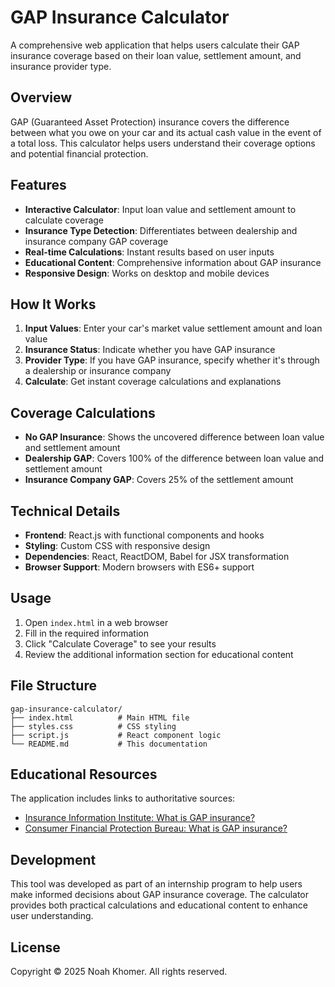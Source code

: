 # GAP Insurance Calculator

A comprehensive web application that helps users calculate their GAP insurance coverage based on their loan value, settlement amount, and insurance provider type.

## Overview

GAP (Guaranteed Asset Protection) insurance covers the difference between what you owe on your car and its actual cash value in the event of a total loss. This calculator helps users understand their coverage options and potential financial protection.

## Features

- **Interactive Calculator**: Input loan value and settlement amount to calculate coverage
- **Insurance Type Detection**: Differentiates between dealership and insurance company GAP coverage
- **Real-time Calculations**: Instant results based on user inputs
- **Educational Content**: Comprehensive information about GAP insurance
- **Responsive Design**: Works on desktop and mobile devices

## How It Works

1. **Input Values**: Enter your car's market value settlement amount and loan value
2. **Insurance Status**: Indicate whether you have GAP insurance
3. **Provider Type**: If you have GAP insurance, specify whether it's through a dealership or insurance company
4. **Calculate**: Get instant coverage calculations and explanations

## Coverage Calculations

- **No GAP Insurance**: Shows the uncovered difference between loan value and settlement amount
- **Dealership GAP**: Covers 100% of the difference between loan value and settlement amount
- **Insurance Company GAP**: Covers 25% of the settlement amount

## Technical Details

- **Frontend**: React.js with functional components and hooks
- **Styling**: Custom CSS with responsive design
- **Dependencies**: React, ReactDOM, Babel for JSX transformation
- **Browser Support**: Modern browsers with ES6+ support

## Usage

1. Open `index.html` in a web browser
2. Fill in the required information
3. Click "Calculate Coverage" to see your results
4. Review the additional information section for educational content

## File Structure

```
gap-insurance-calculator/
├── index.html          # Main HTML file
├── styles.css          # CSS styling
├── script.js           # React component logic
└── README.md           # This documentation
```

## Educational Resources

The application includes links to authoritative sources:
- [Insurance Information Institute: What is GAP insurance?](https://www.iii.org/article/what-gap-insurance)
- [Consumer Financial Protection Bureau: What is GAP insurance?](https://www.consumerfinance.gov/ask-cfpb/what-is-gap-insurance-en-853/)

## Development

This tool was developed as part of an internship program to help users make informed decisions about GAP insurance coverage. The calculator provides both practical calculations and educational content to enhance user understanding.

## License

Copyright © 2025 Noah Khomer. All rights reserved.
